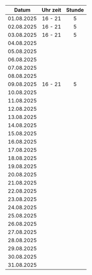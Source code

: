
|   Datum    | **Uhr zeit** | **Stunde** |
| :--------: | :----------: | :--------: |
| 01.08.2025 |   16 - 21    |     5      |
| 02.08.2025 |   16 - 21    |     5      |
| 03.08.2025 |   16 - 21    |     5      |
| 04.08.2025 |              |            |
| 05.08.2025 |              |            |
| 06.08.2025 |              |            |
| 07.08.2025 |              |            |
| 08.08.2025 |              |            |
| 09.08.2025 |   16 - 21    |     5      |
| 10.08.2025 |              |            |
| 11.08.2025 |              |            |
| 12.08.2025 |              |            |
| 13.08.2025 |              |            |
| 14.08.2025 |              |            |
| 15.08.2025 |              |            |
| 16.08.2025 |              |            |
| 17.08.2025 |              |            |
| 18.08.2025 |              |            |
| 19.08.2025 |              |            |
| 20.08.2025 |              |            |
| 21.08.2025 |              |            |
| 22.08.2025 |              |            |
| 23.08.2025 |              |            |
| 24.08.2025 |              |            |
| 25.08.2025 |              |            |
| 26.08.2025 |              |            |
| 27.08.2025 |              |            |
| 28.08.2025 |              |            |
| 29.08.2025 |              |            |
| 30.08.2025 |              |            |
| 31.08.2025 |              |            |

